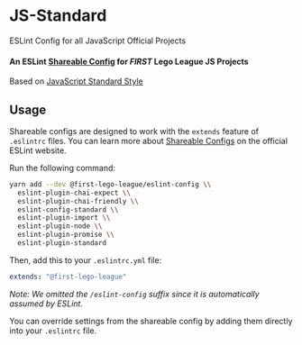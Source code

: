 # JS-Standard
ESLint Config for all JavaScript Official Projects

#### An ESLint [Shareable Config](http://eslint.org/docs/developer-guide/shareable-configs) for _FIRST_ Lego League JS Projects

Based on [JavaScript Standard Style](http://standardjs.com)

## Usage

Shareable configs are designed to work with the `extends` feature of `.eslintrc` files.
You can learn more about
[Shareable Configs](http://eslint.org/docs/developer-guide/shareable-configs) on the
official ESLint website.

Run the following command:

```bash
yarn add --dev @first-lego-league/eslint-config \\
  eslint-plugin-chai-expect \\
  eslint-plugin-chai-friendly \\
  eslint-config-standard \\
  eslint-plugin-import \\
  eslint-plugin-node \\
  eslint-plugin-promise \\
  eslint-plugin-standard
```

Then, add this to your `.eslintrc.yml` file:

```yml
extends: "@first-lego-league"
```

*Note: We omitted the `/eslint-config` suffix since it is automatically assumed by ESLint.*

You can override settings from the shareable config by adding them directly into your
`.eslintrc` file.


